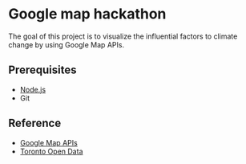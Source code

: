 # Google map hackathon
The goal of this project is to visualize the influential factors to climate change by using Google Map APIs. 

## Prerequisites
<!-- 1. [Docker](https://docs.docker.com/get-docker/) -->
- [Node.js](https://nodejs.org/en/download/)  
- Git

<!-- ## Running the Web Application
1. Clone the source code from the following GitHub repository
2. Build the web application into a Docker image
```
$ docker build --rm -t web-co2-emission -f app.Dockerfile .
```

3. Run the web application by Docker
```
$ docker run --rm -it -p 8080:8080 web-co2-emission
```

4. Browse the website on your local machine by Chrome
```
http://localhost:8080
```
> **_NOTE:_**  The google map only shows on the localhost website.

5. Stop the web application by find the running container
```
$ docker ps 
```
6. Stop the running container
```
$ docker stop <your_container_id>
``` -->


## Reference
- [Google Map APIs](https://developers.google.com/maps/documentation)
- [Toronto Open Data](https://open.toronto.ca/)